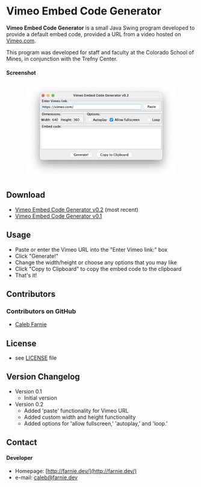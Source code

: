Vimeo Embed Code Generator
======
**Vimeo Embed Code Generator** is a small Java Swing program developed to provide a default embed code, provided a URL from a video hosted on [Vimeo.com](http://vimeo.com).

This program was developed for staff and faculty at the Colorado School of Mines, in conjunction with the Trefny Center.

#### Screenshot
<center>
<img src="https://github.com/calebfarnie/VimeoEmbedCodeGenerator/blob/main/images/main_screenshot.png?raw=true" width="400"/>
</center>

## Download
* [Vimeo Embed Code Generator v0.2](https://github.com/calebfarnie/VimeoEmbedCodeGenerator/raw/main/versions/VimeoEmbedCodeGenerator_v0_2.jar) (most recent)
* [Vimeo Embed Code Generator v0.1](https://github.com/calebfarnie/VimeoEmbedCodeGenerator/raw/main/versions/VimeoEmbedCodeGenerator_v0_1.jar)

## Usage
* Paste or enter the Vimeo URL into the "Enter Vimeo link:" box
* Click "Generate!"
* Change the width/height or choose any options that you may like
* Click "Copy to Clipboard" to copy the embed code to the clipboard
* That's it!
 
## Contributors

### Contributors on GitHub
* [Caleb Farnie](https://github.com/calebfarnie/)

## License 
* see [LICENSE](https://github.com/calebfarnie/VimeoEmbedCodeGenerator/blob/main/LICENSE.md) file

## Version Changelog
* Version 0.1
    * Initial version
* Version 0.2
    * Added 'paste' functionality for Vimeo URL
    * Added custom width and height functionality
    * Added options for 'allow fullscreen,' 'autoplay,' and 'loop.'

## Contact
#### Developer
* Homepage: [http://farnie.dev/](http://farnie.dev/)
* e-mail: [caleb@farnie.dev](mailto:caleb@farnie.dev)